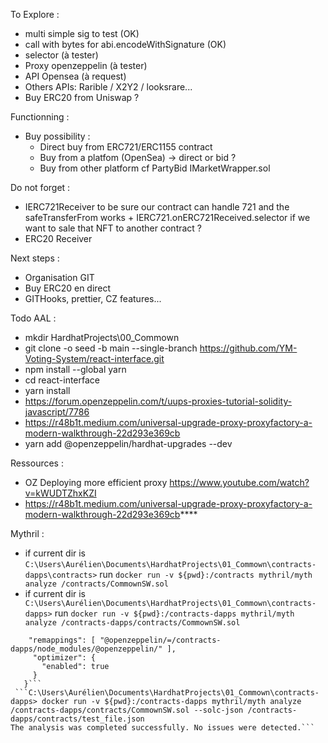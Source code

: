 To Explore :
* multi simple sig to test (OK)
* call with bytes for abi.encodeWithSignature (OK)
* selector (à tester)
* Proxy openzeppelin (à tester)
* API Opensea (à request)
* Others APIs: Rarible / X2Y2 / looksrare... 
* Buy ERC20 from Uniswap ?


Functionning :
* Buy possibility : 
  * Direct buy from ERC721/ERC1155 contract
  * Buy from a platfom (OpenSea) -> direct or bid ?
  * Buy from other platform cf PartyBid IMarketWrapper.sol


Do not forget :
* IERC721Receiver to be sure our contract can handle 721 and the safeTransferFrom works + IERC721.onERC721Received.selector if we want to sale that NFT to another contract ?
* ERC20 Receiver


Next steps :
* Organisation GIT
* Buy ERC20 en direct
* GITHooks, prettier, CZ features...


Todo AAL :
* mkdir HardhatProjects\00_Commown
* git clone -o seed -b main --single-branch https://github.com/YM-Voting-System/react-interface.git
* npm install --global yarn
* cd react-interface
* yarn install
* https://forum.openzeppelin.com/t/uups-proxies-tutorial-solidity-javascript/7786
* https://r48b1t.medium.com/universal-upgrade-proxy-proxyfactory-a-modern-walkthrough-22d293e369cb
* yarn add @openzeppelin/hardhat-upgrades --dev


Ressources :
* OZ Deploying more efficient proxy https://www.youtube.com/watch?v=kWUDTZhxKZI
* https://r48b1t.medium.com/universal-upgrade-proxy-proxyfactory-a-modern-walkthrough-22d293e369cb****


Mythril :
* if current dir is `C:\Users\Aurélien\Documents\HardhatProjects\01_Commown\contracts-dapps\contracts>` run `docker run -v ${pwd}:/contracts mythril/myth analyze /contracts/CommownSW.sol`
* if current dir is ` C:\Users\Aurélien\Documents\HardhatProjects\01_Commown\contracts-dapps>` run `docker run -v ${pwd}:/contracts-dapps mythril/myth analyze /contracts-dapps/contracts/CommownSW.sol`

```{
	"remappings": [ "@openzeppelin/=/contracts-dapps/node_modules/@openzeppelin/" ],
	 "optimizer": {
	   "enabled": true
	 }
   }```
 ```C:\Users\Aurélien\Documents\HardhatProjects\01_Commown\contracts-dapps> docker run -v ${pwd}:/contracts-dapps mythril/myth analyze /contracts-dapps/contracts/CommownSW.sol --solc-json /contracts-dapps/contracts/test_file.json
The analysis was completed successfully. No issues were detected.```
